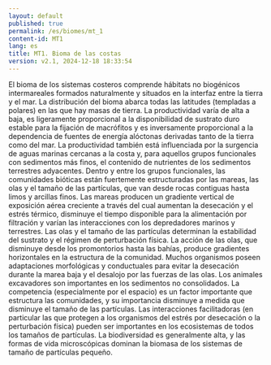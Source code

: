 ```yaml
---
layout: default
published: true
permalink: /es/biomes/mt_1
content-id: MT1
lang: es
title: MT1. Bioma de las costas
version: v2.1, 2024-12-18 18:33:54
---
```


El bioma de los sistemas costeros comprende hábitats no biogénicos intermareales formados naturalmente y situados en la interfaz entre la tierra y el mar. La distribución del bioma abarca todas las latitudes (templadas a polares) en las que hay masas de tierra.
La productividad varía de alta a baja, es ligeramente proporcional a la disponibilidad de sustrato duro estable para la fijación de macrófitos y es inversamente proporcional a la dependencia de fuentes de energía alóctonas derivadas tanto de la tierra como del mar. La productividad también está influenciada por la surgencia de aguas marinas cercanas a la costa y, para aquellos grupos funcionales con sedimentos más finos, el contenido de nutrientes de los sedimentos terrestres adyacentes.
Dentro y entre los grupos funcionales, las comunidades bióticas están fuertemente estructuradas por las mareas, las olas y el tamaño de las partículas, que van desde rocas contiguas hasta limos y arcillas finos. Las mareas producen un gradiente vertical de exposición aérea creciente a través del cual aumentan la desecación y el estrés térmico, disminuye el tiempo disponible para la alimentación por filtración y varían las interacciones con los depredadores marinos y terrestres. Las olas y el tamaño de las partículas determinan la estabilidad del sustrato y el régimen de perturbación física.
La acción de las olas, que disminuye desde los promontorios hasta las bahías, produce gradientes horizontales en la estructura de la comunidad. Muchos organismos poseen adaptaciones morfológicas y conductuales para evitar la desecación durante la marea baja y el desalojo por las fuerzas de las olas. Los animales excavadores son importantes en los sedimentos no consolidados. La competencia (especialmente por el espacio) es un factor importante que estructura las comunidades, y su importancia disminuye a medida que disminuye el tamaño de las partículas. Las interacciones facilitadoras (en particular las que protegen a los organismos del estrés por desecación o la perturbación física) pueden ser importantes en los ecosistemas de todos los tamaños de partículas. La biodiversidad es generalmente alta, y las formas de vida microscópicas dominan la biomasa de los sistemas de tamaño de partículas pequeño.
